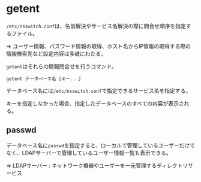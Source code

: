 # getent

`/etc/nsswitch.conf`は、名前解決やサービス名解決の際に問合せ順序を指定するファイル。

=> ユーザー情報、パスワード情報の取得、ホスト名からIP情報の取得する際の情報検索先など設定内容は多岐にわたる。

`getent`はそれらの情報問合せを行うコマンド。

```
getent データベース名 [キー...]
```

データベース名には`/etc/nsswitch.conf`で指定できるサービス名を指定する。

キーを指定しなかった場合、指定したデータベースのすべての内容が表示される。

## passwd

データベース名に`passwd`を指定すると、ローカルで管理しているユーザーだけでなく、LDAPサーバーで管理しているユーザー情報一覧も表示できる。

=> LDAPサーバー : ネットワーク機器やユーザーを一元管理するディレクトリサービス

